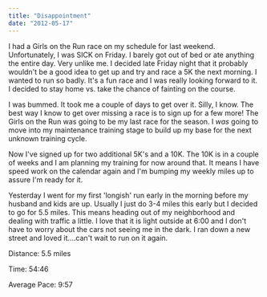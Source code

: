 ```yaml
---
title: "Disappointment"
date: "2012-05-17"
---
```


I had a Girls on the Run race on my schedule for last weekend. Unfortunately, I was SICK on Friday. I barely got out of bed or ate anything the entire day. Very unlike me. I decided late Friday night that it probably wouldn't be a good idea to get up and try and race a 5K the next morning. I wanted to run so badly. It's a fun race and I was really looking forward to it. I decided to stay home vs. take the chance of fainting on the course.

  

I was bummed. It took me a couple of days to get over it. Silly, I know. The best way I know to get over missing a race is to sign up for a few more! The Girls on the Run was going to be my last race for the season. I _was_ going to move into my maintenance training stage to build up my base for the next unknown training cycle. 

  

Now I've signed up for two additional 5K's and a 10K. The 10K is in a couple of weeks and I am planning my training for now around that. It means I have speed work on the calendar again and I'm bumping my weekly miles up to assure I'm ready for it. 

  

Yesterday I went for my first 'longish' run early in the morning before my husband and kids are up. Usually I just do 3-4 miles this early but I decided to go for 5.5 miles. This means heading out of my neighborhood and dealing with traffic a little. I love that it is light outside at 6:00 and I don't have to worry about the cars not seeing me in the dark. I ran down a new street and loved it....can't wait to run on it again. 

  

Distance: 5.5 miles

Time: 54:46

Average Pace: 9:57
